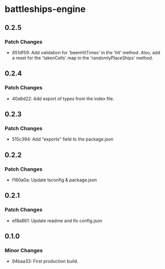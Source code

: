 # battleships-engine

## 0.2.5

### Patch Changes

-   851df59: Add validation for 'beenHitTimes' in the 'hit' method. Also, add a reset for the 'takenCells' map in the 'randomlyPlaceShips' method.

## 0.2.4

### Patch Changes

-   40a6d22: Add export of types from the index file.

## 0.2.3

### Patch Changes

-   515c394: Add "exports" field to the package.json

## 0.2.2

### Patch Changes

-   f160a0a: Update tsconfig & package.json

## 0.2.1

### Patch Changes

-   ef8a861: Update readme and fix config.json

## 0.1.0

### Minor Changes

-   94baa33: First production build.

